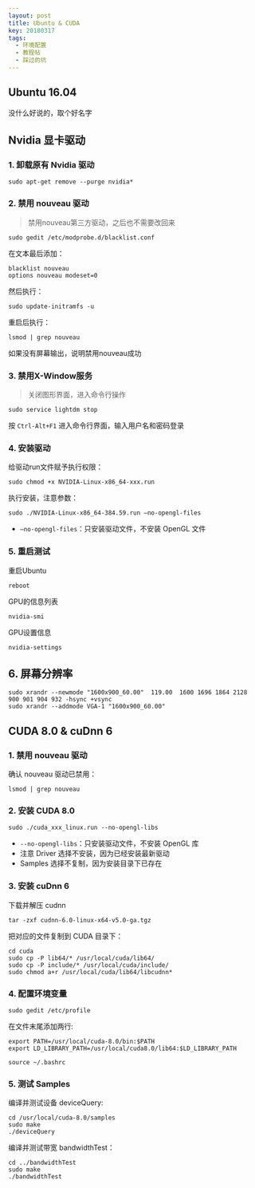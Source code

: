 ```yaml
---
layout: post
title: Ubuntu & CUDA
key: 20180317
tags: 
  - 环境配置
  - 教程帖
  - 踩过的坑
---
```


## Ubuntu 16.04

没什么好说的，取个好名字

## Nvidia 显卡驱动

### 1. 卸载原有 Nvidia 驱动

```
sudo apt-get remove --purge nvidia*
```

### 2. 禁用 nouveau 驱动
> 禁用nouveau第三方驱动，之后也不需要改回来

```
sudo gedit /etc/modprobe.d/blacklist.conf
```
在文本最后添加：
```
blacklist nouveau
options nouveau modeset=0
```
然后执行：
```
sudo update-initramfs -u
```
重启后执行：
```
lsmod | grep nouveau 
```
如果没有屏幕输出，说明禁用nouveau成功

### 3. 禁用X-Window服务
> 关闭图形界面，进入命令行操作

```
sudo service lightdm stop
```
按 `Ctrl-Alt+F1` 进入命令行界面，输入用户名和密码登录

### 4. 安装驱动

给驱动run文件赋予执行权限：
```
sudo chmod +x NVIDIA-Linux-x86_64-xxx.run
```
执行安装，注意参数：
```
sudo ./NVIDIA-Linux-x86_64-384.59.run –no-opengl-files
```
* `–no-opengl-files`：只安装驱动文件，不安装 OpenGL 文件
 
### 5. 重启测试
重启Ubuntu
```
reboot
```

GPU的信息列表
```
nvidia-smi
```

GPU设置信息
``` 
nvidia-settings 
```

## 6. 屏幕分辨率

```
sudo xrandr --newmode "1600x900_60.00"  119.00  1600 1696 1864 2128  900 901 904 932 -hsync +vsync
sudo xrandr --addmode VGA-1 "1600x900_60.00"
```

## CUDA 8.0 & cuDnn 6

### 1. 禁用 nouveau 驱动
确认 nouveau 驱动已禁用：
```
lsmod | grep nouveau
```

### 2. 安装 CUDA 8.0

```
sudo ./cuda_xxx_linux.run --no-opengl-libs
```
* `--no-opengl-libs`：只安装驱动文件，不安装 OpenGL 库
* 注意 Driver 选择不安装，因为已经安装最新驱动
* Samples 选择不复制，因为安装目录下已存在

### 3. 安装 cuDnn 6

下载并解压 cudnn
```
tar -zxf cudnn-6.0-linux-x64-v5.0-ga.tgz
```

把对应的文件复制到 CUDA 目录下：
```
cd cuda
sudo cp -P lib64/* /usr/local/cuda/lib64/
sudo cp -P include/* /usr/local/cuda/include/
sudo chmod a+r /usr/local/cuda/lib64/libcudnn*
```

### 4. 配置环境变量

```
sudo gedit /etc/profile 
```

在文件末尾添加两行:
```
export PATH=/usr/local/cuda-8.0/bin:$PATH
export LD_LIBRARY_PATH=/usr/local/cuda8.0/lib64:$LD_LIBRARY_PATH
```


```
source ~/.bashrc
```

### 5. 测试 Samples

编译并测试设备 deviceQuery:
```
cd /usr/local/cuda-8.0/samples
sudo make
./deviceQuery
```

编译并测试带宽 bandwidthTest：
```
cd ../bandwidthTest
sudo make
./bandwidthTest
```
